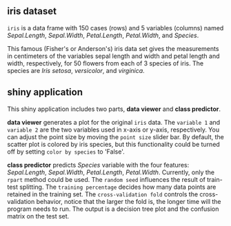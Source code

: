 ## iris dataset

`iris` is a data frame with 150 cases (rows) and 5 variables (columns) named
_Sepal.Length_, _Sepal.Width_, _Petal.Length_, _Petal.Width_, and _Species_.

This famous (Fisher's or Anderson's) iris data set gives the measurements in
centimeters of the variables sepal length and width and petal length and width,
respectively, for 50 flowers from each of 3 species of iris. The species are
_Iris setosa_, _versicolor_, and _virginica_.

## shiny application

This shiny application includes two parts, __data viewer__ and __class
predictor__. 

__data viewer__ generates a plot for the original `iris` data. The `variable 1`
and `variable 2` are the two variables used in x-axis or y-axis, respectively.
You can adjust the point size by moving the `point size` slider bar. By
default, the scatter plot is colored by iris species, but this functionality
could be turned off by setting `color by species` to 'False'.

__class predictor__ predicts _Species_ variable with the four features:
_Sepal.Length_, _Sepal.Width_, _Petal.Length_, _Petal.Width_. Currently, only
the `rpart` method could be used. The `random seed` influences the result of
train-test splitting. The `training percentage` decides how many data points
are retained in the training set. The `cross-validation fold` controls the
cross-validation behavior, notice that the larger the fold is, the longer time
will the program needs to run. The output is a decision tree plot and the
confusion matrix on the test set.
